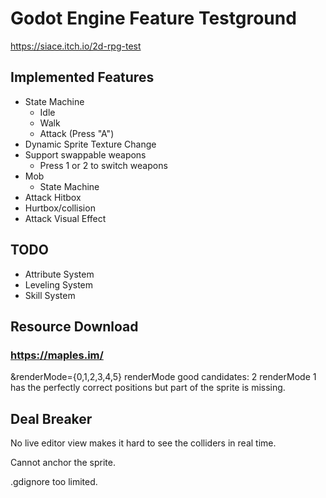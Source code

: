 # Godot Engine Feature Testground

https://siace.itch.io/2d-rpg-test

## Implemented Features
- State Machine
  - Idle
  - Walk
  - Attack (Press "A")
- Dynamic Sprite Texture Change
- Support swappable weapons
  - Press 1 or 2 to switch weapons
- Mob
  - State Machine
- Attack Hitbox 
- Hurtbox/collision
- Attack Visual Effect

## TODO
- Attribute System
- Leveling System
- Skill System

## Resource Download

### https://maples.im/
&renderMode={0,1,2,3,4,5}
renderMode good candidates: 2
renderMode 1 has the perfectly correct positions but part of the sprite is missing.

## Deal Breaker

No live editor view makes it hard to see the colliders in real time.

Cannot anchor the sprite.

.gdignore too limited.